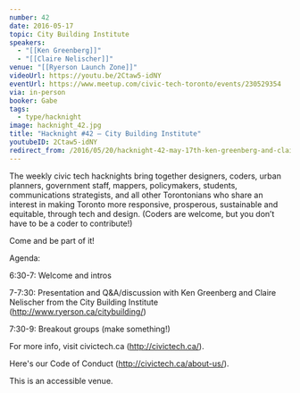 ```yaml
---
number: 42
date: 2016-05-17
topic: City Building Institute
speakers:
  - "[[Ken Greenberg]]"
  - "[[Claire Nelischer]]"
venue: "[[Ryerson Launch Zone]]"
videoUrl: https://youtu.be/2Ctaw5-idNY
eventUrl: https://www.meetup.com/civic-tech-toronto/events/230529354
via: in-person
booker: Gabe
tags:
  - type/hacknight
image: hacknight_42.jpg
title: "Hacknight #42 – City Building Institute"
youtubeID: 2Ctaw5-idNY
redirect_from: /2016/05/20/hacknight-42-may-17th-ken-greenberg-and-claire-nelischer/
---
```


The weekly civic tech hacknights bring together designers, coders, urban planners, government staff, mappers, policymakers, students, communications strategists, and all other Torontonians who share an interest in making Toronto more responsive, prosperous, sustainable and equitable, through tech and design. (Coders are welcome, but you don’t have to be a coder to contribute!)

Come and be part of it!

Agenda:

6:30-7: Welcome and intros

7-7:30: Presentation and Q&A/discussion with Ken Greenberg and Claire Nelischer from the City Building Institute (http://www.ryerson.ca/citybuilding/)

7:30-9: Breakout groups (make something!)

For more info, visit civictech.ca (http://civictech.ca/).

Here's our Code of Conduct (http://civictech.ca/about-us/).

This is an accessible venue.